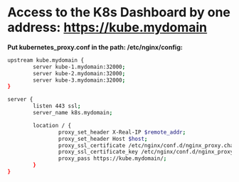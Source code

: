 # Access to the K8s Dashboard by one address: https://kube.mydomain
**Put kubernetes_proxy.conf in the path: /etc/nginx/config:**
``` bash
upstream kube.mydomain {
        server kube-1.mydomain:32000;
        server kube-2.mydomain:32000;
        server kube-3.mydomain:32000;
}

server {
        listen 443 ssl;
        server_name k8s.mydomain;

        location / {
                proxy_set_header X-Real-IP $remote_addr;
                proxy_set_header Host $host;
                proxy_ssl_certificate /etc/nginx/conf.d/nginx_proxy.chained.cert.pem;
                proxy_ssl_certificate_key /etc/nginx/conf.d/nginx_proxy.key.pem;
                proxy_pass https://kube.mydomain/;
        }
}
```
